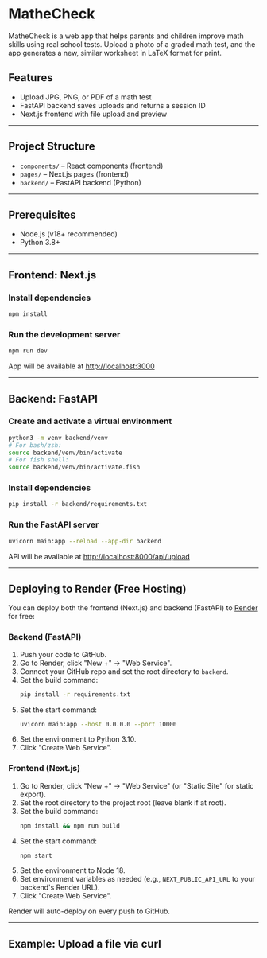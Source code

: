 # MatheCheck

MatheCheck is a web app that helps parents and children improve math skills using real school tests. Upload a photo of a graded math test, and the app generates a new, similar worksheet in LaTeX format for print.

## Features
- Upload JPG, PNG, or PDF of a math test
- FastAPI backend saves uploads and returns a session ID
- Next.js frontend with file upload and preview

---

## Project Structure
- `components/` – React components (frontend)
- `pages/` – Next.js pages (frontend)
- `backend/` – FastAPI backend (Python)

---

## Prerequisites
- Node.js (v18+ recommended)
- Python 3.8+

---

## Frontend: Next.js

### Install dependencies
```bash
npm install
```

### Run the development server
```bash
npm run dev
```

App will be available at [http://localhost:3000](http://localhost:3000)

---

## Backend: FastAPI

### Create and activate a virtual environment
```bash
python3 -m venv backend/venv
# For bash/zsh:
source backend/venv/bin/activate
# For fish shell:
source backend/venv/bin/activate.fish
```

### Install dependencies
```bash
pip install -r backend/requirements.txt
```

### Run the FastAPI server
```bash
uvicorn main:app --reload --app-dir backend
```

API will be available at [http://localhost:8000/api/upload](http://localhost:8000/api/upload)

---

## Deploying to Render (Free Hosting)

You can deploy both the frontend (Next.js) and backend (FastAPI) to [Render](https://render.com/) for free:

### Backend (FastAPI)
1. Push your code to GitHub.
2. Go to Render, click "New +" → "Web Service".
3. Connect your GitHub repo and set the root directory to `backend`.
4. Set the build command:
   ```bash
   pip install -r requirements.txt
   ```
5. Set the start command:
   ```bash
   uvicorn main:app --host 0.0.0.0 --port 10000
   ```
6. Set the environment to Python 3.10.
7. Click "Create Web Service".

### Frontend (Next.js)
1. Go to Render, click "New +" → "Web Service" (or "Static Site" for static export).
2. Set the root directory to the project root (leave blank if at root).
3. Set the build command:
   ```bash
   npm install && npm run build
   ```
4. Set the start command:
   ```bash
   npm start
   ```
5. Set the environment to Node 18.
6. Set environment variables as needed (e.g., `NEXT_PUBLIC_API_URL` to your backend's Render URL).
7. Click "Create Web Service".

Render will auto-deploy on every push to GitHub.

---

## Example: Upload a file via curl
```
